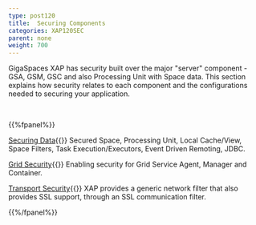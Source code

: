 ```yaml
---
type: post120
title:  Securing Components
categories: XAP120SEC
parent: none
weight: 700
---
```




GigaSpaces XAP has security built over the major "server" component - GSA, GSM, GSC and also Processing Unit with Space data. This section explains how security relates to each component and the configurations needed to securing your application.


<br>

{{%fpanel%}}

[Securing Data](./securing-your-data.html){{<wbr>}}
Secured Space, Processing Unit, Local Cache/View, Space Filters, Task Execution/Executors, Event Driven Remoting, JDBC.

[Grid Security](./securing-the-grid-services.html){{<wbr>}}
Enabling security for Grid Service Agent, Manager and Container.


[Transport Security](./securing-the-transport-layer-using-ssl.html){{<wbr>}}
XAP provides a generic network filter that also provides SSL support, through an SSL communication filter.

{{%/fpanel%}}
